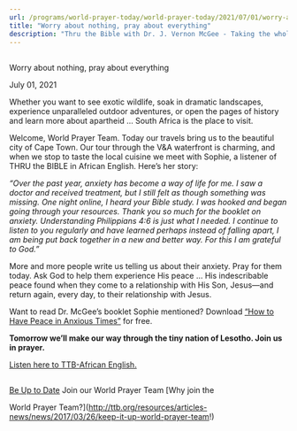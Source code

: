 ```yaml
---
url: /programs/world-prayer-today/world-prayer-today/2021/07/01/worry-about-nothing-pray-about-everything
title: "Worry about nothing, pray about everything"
description: "Thru the Bible with Dr. J. Vernon McGee - Taking the whole Word to the whole world"
---
```







## 
 Worry about nothing, pray about everything


July 01, 2021




Whether you want to see exotic wildlife, soak in dramatic landscapes, experience unparalleled outdoor adventures, or open the pages of history and learn more about apartheid … South Africa is the place to visit.

Welcome, World Prayer Team. Today our travels bring us to the beautiful city of Cape Town. Our tour through the V&A waterfront is charming, and when we stop to taste the local cuisine we meet with Sophie, a listener of THRU the BIBLE in African English. Here’s her story:

*“Over the past year, anxiety has become a way of life for me. I saw a doctor and received treatment, but I still felt as though something was missing. One night online, I heard your Bible study. I was hooked and began going through your resources. Thank you so much for the booklet on anxiety. Understanding Philippians 4:6 is just what I needed. I continue to listen to you regularly and have learned perhaps instead of falling apart, I am being put back together in a new and better way. For this I am grateful to God.”*

More and more people write us telling us about their anxiety. Pray for them today. Ask God to help them experience His peace … His indescribable peace found when they come to a relationship with His Son, Jesus—and return again, every day, to their relationship with Jesus. 

Want to read Dr. McGee’s booklet Sophie mentioned? Download [“How to Have Peace in Anxious Times”](/docs/default-source/Booklets/ttb_how-to-have-peace-in-anxious-times.pdf?sfvrsn=ff351e16_2) for free.

**Tomorrow we’ll make our way through the tiny nation of Lesotho. Join us in prayer.**

[Listen here to TTB-African English.](https://ttb.twr.org/home/day,0302/language,ENG-AFR)







## 




[Be Up to Date](http://feeds.feedburner.com/WorldPrayerToday "World Prayer Today RSS Feed")
Join our World Prayer Team
[Why join the  

World Prayer Team?](http://ttb.org/resources/articles-news/news/2017/03/26/keep-it-up-world-prayer-team!)




